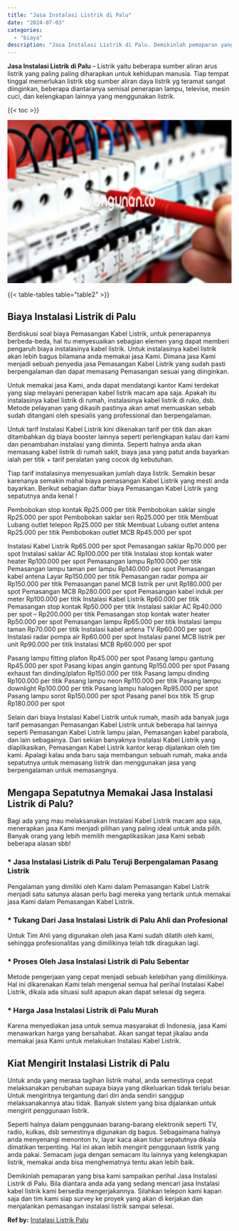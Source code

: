 ```yaml
---
title: "Jasa Instalasi Listrik di Palu"
date: "2024-07-03"
categories: 
  - "biaya"
description: "Jasa Instalasi Listrik di Palu. Demikinlah pemaparan yang bisa kami sampaikan perihal Jasa Instalasi Listrik di Palu. Bila diantara anda ada yang sedang menc..."
---
```


**Jasa Instalasi Listrik di Palu** – Listrik yaitu beberapa sumber aliran arus listrik yang paling paling diharapkan untuk kehidupan manusia. Tiap tempat tinggal memerlukan listrik sbg sumber aliran daya listrik yg teramat sangat diinginkan, beberapa diantaranya semisal penerapan lampu, televise, mesin cuci, dan kelengkapan lainnya yang menggunakan listrik.

{{< toc >}}

![Jasa Instalasi Listrik di Palu](/images/instalasi-listrik-murah06.png)

{{< table-tables table="table2" >}}

## Biaya Instalasi Listrik di Palu

Berdiskusi soal biaya Pemasangan Kabel Listrik, untuk penerapannya berbeda-beda, hal itu menyesuaikan sebagian elemen yang dapat memberi pengaruh biaya instalasinya kabel listrik. Untuk instalasinya kabel listrik akan lebih bagus bilamana anda memakai jasa Kami. Dimana jasa Kami menjadi sebuah penyedia jasa Pemasangan Kabel Listrik yang sudah pasti berpengalaman dan dapat memasang Pemasangan sesuai yang diinginkan.

Untuk memakai jasa Kami, anda dapat mendatangi kantor Kami terdekat yang siap melayani penerapan kabel listrik macam apa saja. Apakah itu instalasinya kabel listrik di rumah, instalasinya kabel listrik di ruko, dsb. Metode pelayanan yang dikasih pastinya akan amat memuaskan sebab sudah ditangani oleh spesialis yang professional dan berpengalaman.

Untuk tarif Instalasi Kabel Listrik kini dikenakan tarif per titik dan akan ditambahkan dg biaya booster lainnya seperti perlengkapan kalau dari kami dan penambahan instalasi yang diminta. Seperti halnya anda akan memasang kabel listrik di rumah sakit, biaya jasa yang patut anda bayarkan ialah per titik + tarif peralatan yang cocok dg kebutuhan.

Tiap tarif instalasinya menyesuaikan jumlah daya listrik. Semakin besar karenanya semakin mahal biaya pemasangan Kabel Listrik yang mesti anda bayarkan. Berikut sebagian daftar biaya Pemasangan Kabel Listrik yang sepatutnya anda kenal !

Pembobokan stop kontak Rp25.000 per titik Pembobokan saklar single Rp25.000 per spot Pembobokan saklar seri Rp25.000 per titik Membuat Lubang outlet telepon Rp25.000 per titik Membuat Lubang outlet antena Rp25.000 per titik Pembobokan outlet MCB Rp45.000 per spot

Instalasi Kabel Listrik Rp65.000 per spot Pemasangan saklar Rp70.000 per spot Instalasi saklar AC Rp100.000 per titik Instalasi stop kontak water heater Rp100.000 per spot Pemasangan lampu Rp100.000 per titik Pemasangan lampu taman per lampu Rp140.000 per spot Pemasangan kabel antena Layar Rp150.000 per titik Pemasangan radar pompa air Rp150.000 per titik Pemasangan panel MCB listrik per unit Rp180.000 per spot Pemasangan MCB Rp280.000 per spot Pemasangan kabel induk per meter Rp100.000 per titik Instalasi Kabel Listrik Rp60.000 per titik Pemasangan stop kontak Rp50.000 per titik Instalasi saklar AC Rp40.000 per spot – Rp200.000 per titik Pemasangan stop kontak water heater Rp50.000 per spot Pemasangan lampu Rp65.000 per titik Instalasi lampu taman Rp70.000 per titik Instalasi kabel antena TV Rp60.000 per spot Instalasi radar pompa air Rp60.000 per spot Instalasi panel MCB listrik per unit Rp90.000 per titik Instalasi MCB Rp60.000 per spot

Pasang lampu fitting plafon Rp45.000 per spot Pasang lampu gantung Rp45.000 per spot Pasang kipas angin gantung Rp150.000 per spot Pasang exhaust fan dinding/plafon Rp150.000 per titik Pasang lampu dinding Rp100.000 per titik Pasang lampu neon Rp110.000 per titik Pasang lampu downlight Rp100.000 per titik Pasang lampu halogen Rp95.000 per spot Pasang lampu sorot Rp150.000 per spot Pasang panel box titik 15 grup Rp180.000 per spot

Selain dari biaya Instalasi Kabel Listrik untuk rumah, masih ada banyak juga tarif pemasangan Pemasangan Kabel Listrik untuk beberapa hal lainnya seperti Pemasangan Kabel Listrik lampu jalan, Pemasangan kabel parabola, dan lain sebagainya. Dari sekian banyaknya Instalasi Kabel Listrik yang diaplikasikan, Pemasangan Kabel Listrik kantor kerap dijalankan oleh tim kami. Apalagi kalau anda baru saja membangun sebuah rumah, maka anda sepatutnya untuk memasang listrik dan menggunakan jasa yang berpengalaman untuk memasangnya.

## Mengapa Sepatutnya Memakai Jasa Instalasi Listrik di Palu?

Bagi ada yang mau melaksanakan Instalasi Kabel Listrik macam apa saja, menerapkan jasa Kami menjadi pilihan yang paling ideal untuk anda pilih. Banyak orang yang lebih memilih mengaplikasikan jasa Kami sebab beberapa alasan sbb!

### \* Jasa Instalasi Listrik di Palu Teruji Berpengalaman Pasang Listrik

Pengalaman yang dimiliki oleh Kami dalam Pemasangan Kabel Listrik menjadi satu satunya alasan perlu bagi mereka yang tertarik untuk memakai jasa Kami dalam Pemasangan Kabel Listrik.

### \* Tukang Dari Jasa Instalasi Listrik di Palu Ahli dan Profesional

Untuk Tim Ahli yang digunakan oleh jasa Kami sudah dilatih oleh kami, sehingga profesionalitas yang dimilikinya telah tdk diragukan lagi.

### \* Proses Oleh Jasa Instalasi Listrik di Palu Sebentar

Metode pengerjaan yang cepat menjadi sebuah kelebihan yang dimilikinya. Hal ini dikarenakan Kami telah mengenal semua hal perihal Instalasi Kabel Listrik, dikala ada situasi sulit apapun akan dapat selesai dg segera.

### \* Harga Jasa Instalasi Listrik di Palu Murah

Karena menyediakan jasa untuk semua masyarakat di Indonesia, jasa Kami menawarkan harga yang bersahabat. Akan sangat tepat jikalau anda memakai jasa Kami untuk melakukan Instalasi Kabel Listrik.

## Kiat Mengirit Instalasi Listrik di Palu


Untuk anda yang merasa tagihan listrik mahal, anda semestinya cepat melaksanakan perubahan supaya biaya yang dikeluarkan tidak terlalu besar. Untuk mengiritnya tergantung dari diri anda sendiri sanggup melaksanakannya atau tidak. Banyak sistem yang bisa dijalankan untuk mengirit penggunaan listrik.

Seperti halnya dalam penggunaan barang-barang elektronik seperti TV, radio, kulkas, dsb semestinya digunakan dg bagus. Sebagaimana halnya anda menyenangi menonton tv, layar kaca akan tidur sepatutnya dikala dimatikan terpenting. Hal ini akan lebih mengirit penggunaan listrik yang anda pakai. Semacam juga dengan semacam itu lainnya yang kelengkapan listrik, memakai anda bisa menghematnya tentu akan lebih baik.

Demikinlah pemaparan yang bisa kami sampaikan perihal Jasa Instalasi Listrik di Palu. Bila diantara anda ada yang sedang mencari jasa Instalasi kabel listrik kami bersedia mengerjakannya. Silahkan telepon kami kapan saja dan tim kami siap survey ke proyek yang akan di kerjakan dan menjalankan pemasangan instalasi listrik sampai selesai.

**Ref by:** [Instalasi Listrik Palu](https://id.wikipedia.org/wiki/Instalasi)
